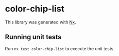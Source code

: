# color-chip-list

This library was generated with [Nx](https://nx.dev).

## Running unit tests

Run `nx test color-chip-list` to execute the unit tests.
